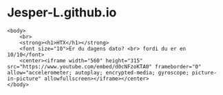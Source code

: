 # Jesper-L.github.io
<html>
	<head>
		<title>Hello world</title>
	</head>
	
	<body>
		<br>
		<strong><h1>HTX</h1></strong>
		<font size="10">Er du dagens dato? <br> fordi du er en 10/10</font>
		<center><iframe width="560" height="315" src="https://www.youtube.com/embed/d0cNFzoKTA0" frameborder="0" allow="accelerometer; autoplay; encrypted-media; gyroscope; picture-in-picture" allowfullscreen></iframe></center>
	</body>
</html>

